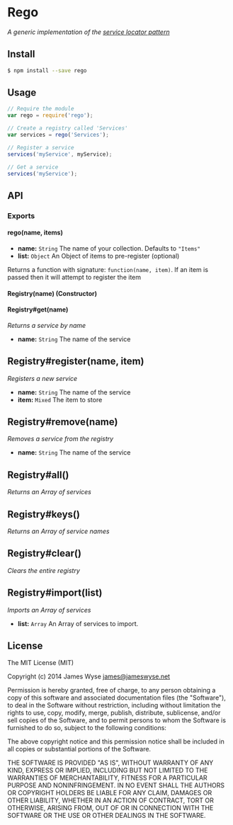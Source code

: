 # Rego
*A generic implementation of the [service locator pattern](http://en.wikipedia.org/wiki/Service_locator_pattern)*

## Install
```bash
$ npm install --save rego
```

## Usage
```javascript
// Require the module
var rego = require('rego');

// Create a registry called 'Services'
var services = rego('Services');

// Register a service
services('myService', myService);

// Get a service
services('myService');
```

## API

### Exports

#### rego(name, items)

 - **name:** `String` The name of your collection. Defaults to `"Items"`
 - **list:** `Object` An Object of items to pre-register (optional)

 Returns a function with signature: `function(name, item)`. If an item is passed then it will attempt to register the item

#### Registry(name) **(Constructor)**

#### Registry#get(name)
*Returns a service by name*

 - **name:** `String` The name of the service

## Registry#register(name, item)
*Registers a new service*

 - **name:** `String` The name of the service
 - **item:** `Mixed` The item to store

## Registry#remove(name)
*Removes a service from the registry*

 - **name:** `String` The name of the service

## Registry#all()
*Returns an Array of services*

## Registry#keys()
*Returns an Array of service names*

## Registry#clear()
*Clears the entire registry*

## Registry#import(list)
*Imports an Array of services*

 - **list:** `Array` An Array of services to import.

## License

The MIT License (MIT)

Copyright (c) 2014 James Wyse <james@jameswyse.net>

Permission is hereby granted, free of charge, to any person obtaining a copy of
this software and associated documentation files (the "Software"), to deal in
the Software without restriction, including without limitation the rights to
use, copy, modify, merge, publish, distribute, sublicense, and/or sell copies of
the Software, and to permit persons to whom the Software is furnished to do so,
subject to the following conditions:

The above copyright notice and this permission notice shall be included in all
copies or substantial portions of the Software.

THE SOFTWARE IS PROVIDED "AS IS", WITHOUT WARRANTY OF ANY KIND, EXPRESS OR
IMPLIED, INCLUDING BUT NOT LIMITED TO THE WARRANTIES OF MERCHANTABILITY, FITNESS
FOR A PARTICULAR PURPOSE AND NONINFRINGEMENT. IN NO EVENT SHALL THE AUTHORS OR
COPYRIGHT HOLDERS BE LIABLE FOR ANY CLAIM, DAMAGES OR OTHER LIABILITY, WHETHER
IN AN ACTION OF CONTRACT, TORT OR OTHERWISE, ARISING FROM, OUT OF OR IN
CONNECTION WITH THE SOFTWARE OR THE USE OR OTHER DEALINGS IN THE SOFTWARE.
